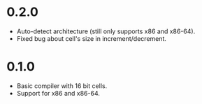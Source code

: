 # 0.2.0
* Auto-detect architecture (still only supports x86 and x86-64).
* Fixed bug about cell's size in increment/decrement.

# 0.1.0
* Basic compiler with 16 bit cells.
* Support for x86 and x86-64.
